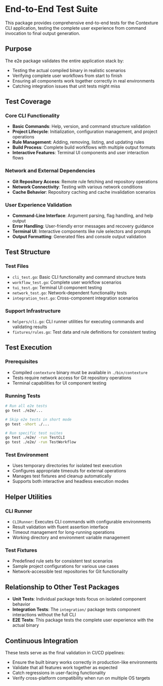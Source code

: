 # End-to-End Test Suite

This package provides comprehensive end-to-end tests for the Contexture CLI application, testing the complete user experience from command invocation to final output generation.

## Purpose

The e2e package validates the entire application stack by:
- Testing the actual compiled binary in realistic scenarios
- Verifying complete user workflows from start to finish
- Ensuring all components work together correctly in real environments
- Catching integration issues that unit tests might miss

## Test Coverage

### Core CLI Functionality
- **Basic Commands**: Help, version, and command structure validation
- **Project Lifecycle**: Initialization, configuration management, and project operations
- **Rule Management**: Adding, removing, listing, and updating rules
- **Build Process**: Complete build workflows with multiple output formats
- **Interactive Features**: Terminal UI components and user interaction flows

### Network and External Dependencies
- **Git Repository Access**: Remote rule fetching and repository operations
- **Network Connectivity**: Testing with various network conditions
- **Cache Behavior**: Repository caching and cache invalidation scenarios

### User Experience Validation
- **Command-Line Interface**: Argument parsing, flag handling, and help output
- **Error Handling**: User-friendly error messages and recovery guidance
- **Terminal UI**: Interactive components like rule selectors and prompts
- **Output Formatting**: Generated files and console output validation

## Test Structure

### Test Files
- `cli_test.go`: Basic CLI functionality and command structure tests
- `workflow_test.go`: Complete user workflow scenarios
- `tui_test.go`: Terminal UI component testing
- `network_test.go`: Network-dependent functionality tests
- `integration_test.go`: Cross-component integration scenarios

### Support Infrastructure
- `helpers/cli.go`: CLI runner utilities for executing commands and validating results
- `fixtures/rules.go`: Test data and rule definitions for consistent testing

## Test Execution

### Prerequisites
- Compiled `contexture` binary must be available in `./bin/contexture`
- Tests require network access for Git repository operations
- Terminal capabilities for UI component testing

### Running Tests
```bash
# Run all e2e tests
go test ./e2e/...

# Skip e2e tests in short mode
go test -short ./...

# Run specific test suites
go test ./e2e/ -run TestCLI
go test ./e2e/ -run TestWorkflow
```

### Test Environment
- Uses temporary directories for isolated test execution
- Configures appropriate timeouts for external operations
- Manages test fixtures and cleanup automatically
- Supports both interactive and headless execution modes

## Helper Utilities

### CLI Runner
- `CLIRunner`: Executes CLI commands with configurable environments
- Result validation with fluent assertion interface
- Timeout management for long-running operations
- Working directory and environment variable management

### Test Fixtures
- Predefined rule sets for consistent test scenarios
- Sample project configurations for various use cases
- Network-accessible test repositories for Git functionality

## Relationship to Other Test Packages

- **Unit Tests**: Individual package tests focus on isolated component behavior
- **Integration Tests**: The `integration/` package tests component interactions without the full CLI
- **E2E Tests**: This package tests the complete user experience with the actual binary

## Continuous Integration

These tests serve as the final validation in CI/CD pipelines:
- Ensure the built binary works correctly in production-like environments
- Validate that all features work together as expected
- Catch regressions in user-facing functionality
- Verify cross-platform compatibility when run on multiple OS targets
